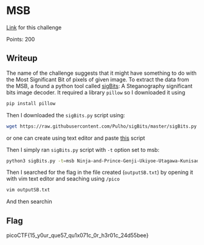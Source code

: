 # MSB
[Link](https://play.picoctf.org/practice/challenge/359?category=4&page=3) for this challenge

Points: 200

## Writeup
The name of the challenge suggests that it might have something to do with the Most Significant Bit of pixels of given image. To extract the data from the MSB, a found a python tool called [sigBits](https://github.com/Pulho/sigBits): A Steganography significant bits image decoder. It required a library `pillow` so I downloaded it using 
```bash
pip install pillow
```
Then I downloaded the `sigBits.py` script using:
```bash
wget https://raw.githubusercontent.com/Pulho/sigBits/master/sigBits.py
```
or one can create using text editor and paste [this](https://github.com/Pulho/sigBits/blob/master/sigBits.py) script

Then I simply ran `sigBits.py` script with `-t` option set to msb:
```bash
python3 sigBits.py -t=msb Ninja-and-Prince-Genji-Ukiyoe-Utagawa-Kunisada.flag.png
```
Then I searched for the flag in the file created (`outputSB.txt`) by opening it with vim text editor and seaching using `/pico`
```bash
vim outputSB.txt
```
And then searchin
## Flag
picoCTF{15_y0ur_que57_qu1x071c_0r_h3r01c_24d55bee}
